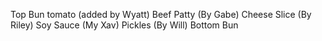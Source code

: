 Top Bun
tomato (added by Wyatt)
Beef Patty (By Gabe)
Cheese Slice (By Riley)
Soy Sauce (My Xav)
Pickles (By Will)
Bottom Bun